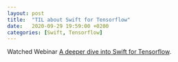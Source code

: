 ```yaml
---
layout: post
title:  "TIL about Swift for Tensorflow"
date:   2020-09-29 19:59:00 +0200
categories: [Swift, Tensorflow]
---
```

Watched Webinar [A deeper dive into Swift for Tensorflow](https://www.youtube.com/watch?v=WxFPrypPBpU).
